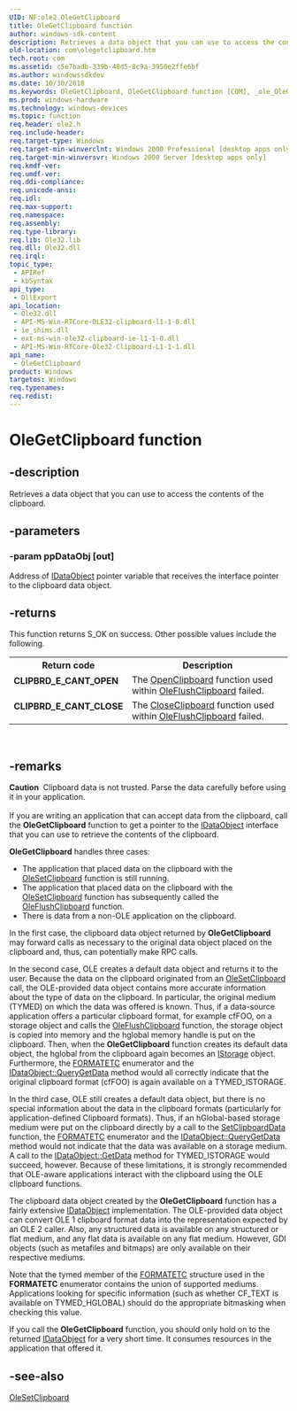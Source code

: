 ```yaml
---
UID: NF:ole2.OleGetClipboard
title: OleGetClipboard function
author: windows-sdk-content
description: Retrieves a data object that you can use to access the contents of the clipboard.
old-location: com\olegetclipboard.htm
tech.root: com
ms.assetid: c5e7badb-339b-48d5-8c9a-3950e2ffe6bf
ms.author: windowssdkdev
ms.date: 10/30/2018
ms.keywords: OleGetClipboard, OleGetClipboard function [COM], _ole_OleGetClipboard, com.olegetclipboard, ole2/OleGetClipboard
ms.prod: windows-hardware
ms.technology: windows-devices
ms.topic: function
req.header: ole2.h
req.include-header: 
req.target-type: Windows
req.target-min-winverclnt: Windows 2000 Professional [desktop apps only]
req.target-min-winversvr: Windows 2000 Server [desktop apps only]
req.kmdf-ver: 
req.umdf-ver: 
req.ddi-compliance: 
req.unicode-ansi: 
req.idl: 
req.max-support: 
req.namespace: 
req.assembly: 
req.type-library: 
req.lib: Ole32.lib
req.dll: Ole32.dll
req.irql: 
topic_type:
 - APIRef
 - kbSyntax
api_type:
 - DllExport
api_location:
 - Ole32.dll
 - API-MS-Win-RTCore-OLE32-clipboard-l1-1-0.dll
 - ie_shims.dll
 - ext-ms-win-ole32-clipboard-ie-l1-1-0.dll
 - API-MS-Win-RTCore-Ole32-Clipboard-L1-1-1.dll
api_name:
 - OleGetClipboard
product: Windows
targetos: Windows
req.typenames: 
req.redist: 
---
```


# OleGetClipboard function


## -description


Retrieves a data object that you can use to access the contents of the clipboard.




## -parameters




### -param ppDataObj [out]

Address of <a href="https://msdn.microsoft.com/8a002deb-2727-456c-8078-a9b0d5893ed4">IDataObject</a> pointer variable that receives the interface pointer to the clipboard data object.


## -returns



This function returns S_OK on success. Other possible values include the following.

<table>
<tr>
<th>Return code</th>
<th>Description</th>
</tr>
<tr>
<td width="40%">
<dl>
<dt><b>CLIPBRD_E_CANT_OPEN</b></dt>
</dl>
</td>
<td width="60%">
The <a href="_win32_OpenClipboard_cpp">OpenClipboard</a> function used within <a href="https://msdn.microsoft.com/18291a91-be7d-42ec-a44a-d1bbfb017c6e">OleFlushClipboard</a> failed.

</td>
</tr>
<tr>
<td width="40%">
<dl>
<dt><b>CLIPBRD_E_CANT_CLOSE</b></dt>
</dl>
</td>
<td width="60%">
The <a href="_win32_CloseClipboard_cpp">CloseClipboard</a> function used within <a href="https://msdn.microsoft.com/18291a91-be7d-42ec-a44a-d1bbfb017c6e">OleFlushClipboard</a> failed.

</td>
</tr>
</table>
 




## -remarks



<div class="alert"><b>Caution</b>  Clipboard data is not trusted. Parse the data carefully before using it in your application.</div>
<div> </div>
If you are writing an application that can accept data from the clipboard, call the <b>OleGetClipboard</b> function to get a pointer to the <a href="https://msdn.microsoft.com/8a002deb-2727-456c-8078-a9b0d5893ed4">IDataObject</a> interface that you can use to retrieve the contents of the clipboard.

<b>OleGetClipboard</b> handles three cases: 



<ul>
<li>The application that placed data on the clipboard with the <a href="https://msdn.microsoft.com/741def10-d2b5-4395-8049-1eba2e29b0e8">OleSetClipboard</a> function is still running.</li>
<li>The application that placed data on the clipboard with the <a href="https://msdn.microsoft.com/741def10-d2b5-4395-8049-1eba2e29b0e8">OleSetClipboard</a> function has subsequently called the <a href="https://msdn.microsoft.com/18291a91-be7d-42ec-a44a-d1bbfb017c6e">OleFlushClipboard</a> function.</li>
<li>There is data from a non-OLE application on the clipboard.</li>
</ul>
In the first case, the clipboard data object returned by <b>OleGetClipboard</b> may forward calls as necessary to the original data object placed on the clipboard and, thus, can potentially make RPC calls.

In the second case, OLE creates a default data object and returns it to the user. Because the data on the clipboard originated from an <a href="https://msdn.microsoft.com/741def10-d2b5-4395-8049-1eba2e29b0e8">OleSetClipboard</a> call, the OLE-provided data object contains more accurate information about the type of data on the clipboard. In particular, the original medium (TYMED) on which the data was offered is known. Thus, if a data-source application offers a particular clipboard format, for example cfFOO, on a storage object and calls the <a href="https://msdn.microsoft.com/18291a91-be7d-42ec-a44a-d1bbfb017c6e">OleFlushClipboard</a> function, the storage object is copied into memory and the hglobal memory handle is put on the clipboard. Then, when the <b>OleGetClipboard</b> function creates its default data object, the hglobal from the clipboard again becomes an <a href="https://msdn.microsoft.com/2f454538-0f40-4811-b908-cd317ef79487">IStorage</a> object. Furthermore, the <a href="https://msdn.microsoft.com/4478eb9a-84a1-4f3a-8290-94b8dd20c081">FORMATETC</a> enumerator and the <a href="https://msdn.microsoft.com/38a1bb4f-7762-4e74-a386-4ae05e59d15f">IDataObject::QueryGetData</a> method would all correctly indicate that the original clipboard format (cfFOO) is again available on a TYMED_ISTORAGE.

In the third case, OLE still creates a default data object, but there is no special information about the data in the clipboard formats (particularly for application-defined Clipboard formats). Thus, if an hGlobal-based storage medium were put on the clipboard directly by a call to the <a href="_win32_SetClipboardData_cpp">SetClipboardData</a> function, the <a href="https://msdn.microsoft.com/4478eb9a-84a1-4f3a-8290-94b8dd20c081">FORMATETC</a> enumerator and the <a href="https://msdn.microsoft.com/38a1bb4f-7762-4e74-a386-4ae05e59d15f">IDataObject::QueryGetData</a> method would not indicate that the data was available on a storage medium. A call to the <a href="https://msdn.microsoft.com/05118461-0438-4715-b2c2-fc2471ce38f0">IDataObject::GetData</a> method for TYMED_ISTORAGE would succeed, however. Because of these limitations, it is strongly recommended that OLE-aware applications interact with the clipboard using the OLE clipboard functions.



The clipboard data object created by the <b>OleGetClipboard</b> function has a fairly extensive <a href="https://msdn.microsoft.com/8a002deb-2727-456c-8078-a9b0d5893ed4">IDataObject</a> implementation. The OLE-provided data object can convert OLE 1 clipboard format data into the representation expected by an OLE 2 caller. Also, any structured data is available on any structured or flat medium, and any flat data is available on any flat medium. However, GDI objects (such as metafiles and bitmaps) are only available on their respective mediums.



Note that the tymed member of the <a href="https://msdn.microsoft.com/4478eb9a-84a1-4f3a-8290-94b8dd20c081">FORMATETC</a> structure used in the <b>FORMATETC</b> enumerator contains the union of supported mediums. Applications looking for specific information (such as whether CF_TEXT is available on TYMED_HGLOBAL) should do the appropriate bitmasking when checking this value.



If you call the <b>OleGetClipboard</b> function, you should only hold on to the returned <a href="https://msdn.microsoft.com/8a002deb-2727-456c-8078-a9b0d5893ed4">IDataObject</a> for a very short time. It consumes resources in the application that offered it.




## -see-also




<a href="https://msdn.microsoft.com/741def10-d2b5-4395-8049-1eba2e29b0e8">OleSetClipboard</a>
 

 

